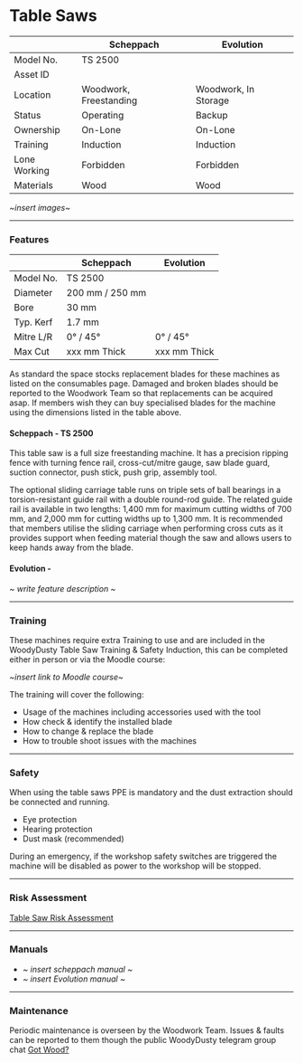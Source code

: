 # Table Saws

|               | Scheppach              | Evolution              |
|---------------|------------------------|------------------------|
| Model No.     | TS 2500                |                        |
| Asset ID      |                        |                        |
| Location      | Woodwork, Freestanding | Woodwork, In Storage   |
| Status        | Operating              | Backup                 |
| Ownership     | On-Lone                | On-Lone                |
| Training      | Induction              | Induction              |
| Lone Working  | Forbidden              | Forbidden              |
| Materials     | Wood                   | Wood                   |

*~insert images~*

---

### **Features**

|               | Scheppach              | Evolution              |
|---------------|------------------------|------------------------|
| Model No.     | TS 2500                |                        |
| Diameter      | 200 mm / 250 mm        |                        |
| Bore          | 30 mm                  |                        |
| Typ. Kerf     | 1.7 mm                 |                        |
| Mitre L/R     | 0&deg; / 45&deg;       | 0&deg; / 45&deg;       |
| Max Cut       | xxx mm Thick           | xxx mm Thick           |

As standard the space stocks replacement blades for these machines as listed on the consumables page.  Damaged and broken blades should be reported to the Woodwork Team so that replacements can be acquired asap.  If members wish they can buy specialised blades for the machine using the dimensions listed in the table above.

#### Scheppach - TS 2500
This table saw is a full size freestanding machine.  It has a precision ripping fence with turning fence rail, cross-cut/mitre gauge, saw blade guard, suction connector, push stick, push grip, assembly tool.

The optional sliding carriage table runs on triple sets of ball bearings in a torsion-resistant guide rail with a double round-rod guide. The related guide rail is available in two lengths: 1,400 mm for maximum cutting widths of 700 mm, and 2,000 mm for cutting widths up to 1,300 mm.  It is recommended that members utilise the sliding carriage when performing cross cuts as it provides support when feeding material though the saw and allows users to keep hands away from the blade.

#### Evolution - 
*~ write feature description ~*

---

### **Training**
These machines require extra Training to use and are included in the WoodyDusty Table Saw Training & Safety Induction, this can be completed either in person or via the Moodle course:

*~insert link to Moodle course~*

The training will cover the following:

- Usage of the machines including accessories used with the tool
- How check & identify the installed blade
- How to change & replace the blade
- How to trouble shoot issues with the machines

---

### **Safety**
When using the table saws PPE is mandatory and the dust extraction should be connected and running.

- Eye protection
- Hearing protection
- Dust mask (recommended)

During an emergency, if the workshop safety switches are triggered the machine will be disabled as power to the workshop will be stopped.

---

### **Risk Assessment**
[Table Saw Risk Assessment](https://docs.google.com/document/d/1OxhR1RPczqcEOZW4rS-IJPWVkE0ogod0I6uDbGZRT20/edit?usp=sharing)

---

### **Manuals**

- *~ insert scheppach manual ~*
- *~ insert Evolution manual ~*

---

### **Maintenance**
Periodic maintenance is overseen by the Woodwork Team.  Issues & faults can be reported to them though the public WoodyDusty telegram group chat [Got Wood?](http://protect-mylinks.com/decrypt?i=d354121e2215720)
